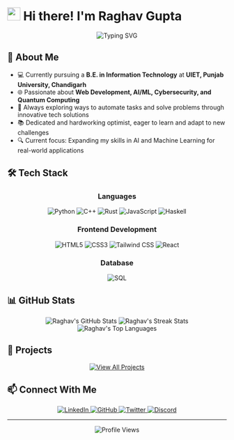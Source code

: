 # <img src="https://raw.githubusercontent.com/MartinHeinz/MartinHeinz/master/wave.gif" width="30px"> Hi there! I'm Raghav Gupta

<div align="center">
  <img src="https://readme-typing-svg.herokuapp.com?font=Fira+Code&pause=1000&width=435&lines=2nd+Year+IT+Student;Web+Developer;AI%2FML+Engineer;Problem+Solver;Tech+Enthusiast" alt="Typing SVG" />
</div>

## 💫 About Me

- 💻 Currently pursuing a **B.E. in Information Technology** at **UIET, Punjab University, Chandigarh**
- 🌐 Passionate about **Web Development, AI/ML, Cybersecurity, and Quantum Computing**
- 🧩 Always exploring ways to automate tasks and solve problems through innovative tech solutions
- 📚 Dedicated and hardworking optimist, eager to learn and adapt to new challenges
- 🔍 Current focus: Expanding my skills in AI and Machine Learning for real-world applications

## 🛠️ Tech Stack

<div align="center">
  
### Languages

![Python](https://img.shields.io/badge/Python-3776AB?style=for-the-badge&logo=python&logoColor=white)
![C++](https://img.shields.io/badge/C++-00599C?style=for-the-badge&logo=c%2B%2B&logoColor=white)
![Rust](https://img.shields.io/badge/Rust-000000?style=for-the-badge&logo=rust&logoColor=white)
![JavaScript](https://img.shields.io/badge/JavaScript-F7DF1E?style=for-the-badge&logo=javascript&logoColor=black)
![Haskell](https://img.shields.io/badge/Haskell-5e5086?style=for-the-badge&logo=haskell&logoColor=white)

### Frontend Development

![HTML5](https://img.shields.io/badge/HTML5-E34F26?style=for-the-badge&logo=html5&logoColor=white)
![CSS3](https://img.shields.io/badge/CSS3-1572B6?style=for-the-badge&logo=css3&logoColor=white)
![Tailwind CSS](https://img.shields.io/badge/Tailwind_CSS-38B2AC?style=for-the-badge&logo=tailwind-css&logoColor=white)
![React](https://img.shields.io/badge/React-61DAFB?style=for-the-badge&logo=react&logoColor=black)

### Database

![SQL](https://img.shields.io/badge/SQL-4479A1?style=for-the-badge&logo=postgresql&logoColor=white)

</div>

## 📊 GitHub Stats

<div align="center">
  <img src="https://github-readme-stats.vercel.app/api?username=Raghav-56&show_icons=true&theme=tokyonight" alt="Raghav's GitHub Stats" />
  <img src="https://streak-stats.demolab.com/?user=Raghav-56&theme=tokyonight" alt="Raghav's Streak Stats" />
</div>

<div align="center">
  <img src="https://github-readme-stats.vercel.app/api/top-langs/?username=Raghav-56&layout=compact&theme=tokyonight" alt="Raghav's Top Languages" />
</div>

## 🌟 Projects

<div align="center">
  <a href="https://github.com/Raghav-56?tab=repositories">
    <img src="https://img.shields.io/badge/View_All_Projects-181717?style=for-the-badge&logo=github&logoColor=white" alt="View All Projects" />
  </a>
</div>

## 📫 Connect With Me

<div align="center">
  <a href="https://www.linkedin.com/in/raghav-gupta-035b4a292" target="_blank">
    <img src="https://img.shields.io/badge/LinkedIn-0077B5?style=for-the-badge&logo=linkedin&logoColor=white" alt="LinkedIn" />
  </a>
  <a href="https://github.com/Raghav-56" target="_blank">
    <img src="https://img.shields.io/badge/GitHub-181717?style=for-the-badge&logo=github&logoColor=white" alt="GitHub" />
  </a>
  <a href="https://x.com/Raghav_rgup" target="_blank">
    <img src="https://img.shields.io/badge/Twitter-1DA1F2?style=for-the-badge&logo=twitter&logoColor=white" alt="Twitter" />
  </a>
  <a href="https://discordapp.com/users/Infra56" target="_blank">
    <img src="https://img.shields.io/badge/Discord-5865F2?style=for-the-badge&logo=discord&logoColor=white" alt="Discord" />
  </a>
</div>

---

<div align="center">
  <img src="https://komarev.com/ghpvc/?username=Raghav-56&color=blueviolet&style=flat-square&label=Profile+Views" alt="Profile Views" />
</div>
